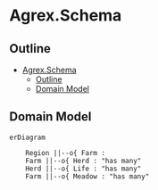 # Agrex.Schema

## Outline

- [Agrex.Schema](#agrexschema)
  - [Outline](#outline)
  - [Domain Model](#domain-model)


## Domain Model

```mermaid
erDiagram

    Region ||--o{ Farm :
    Farm ||--o{ Herd : "has many"
    Herd ||--o{ Life : "has many"
    Farm ||--o{ Meadow : "has many"



```